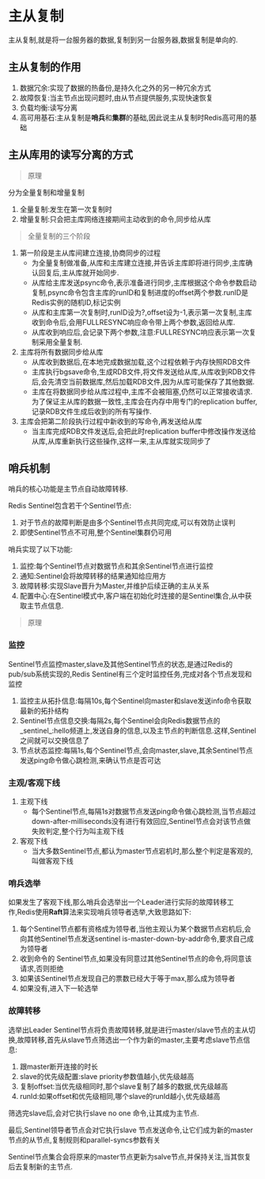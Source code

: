 # 主从复制

主从复制,就是将一台服务器的数据,复制到另一台服务器,数据复制是单向的.

## **主从复制的作用**
1. 数据冗余:实现了数据的热备份,是持久化之外的另一种冗余方式
2. 故障恢复:当主节点出现问题时,由从节点提供服务,实现快速恢复
3. 负载均衡:读写分离
4. 高可用基石:主从复制是**哨兵**和**集群**的基础,因此说主从复制时Redis高可用的基础

## **主从库用的读写分离的方式**

>原理

分为全量复制和增量复制
1. 全量复制:发生在第一次复制时
2. 增量复制:只会把主库网络连接期间主动收到的命令,同步给从库

>全量复制的三个阶段
1. 第一阶段是主从库间建立连接,协商同步的过程
    - 为全量复制做准备,从库和主库建立连接,并告诉主库即将进行同步,主库确认回复后,主从库就开始同步.
    - 从库给主库发送psync命令,表示准备进行同步,主库根据这个命令参数启动复制,psync命令包含主库的runID和复制进度的offset两个参数.runID是Redis实例的随机ID,标记实例
    - 从库和主库第一次复制时,runID设为?,offset设为-1,表示第一次复制,主库收到命令后,会用FULLRESYNC响应命令带上两个参数,返回给从库.
    - 从库收到响应后,会记录下两个参数,注意:FULLRESYNC响应表示第一次复制采用全量复制.
2. 主库将所有数据同步给从库
    - 从库收到数据后,在本地完成数据加载,这个过程依赖于内存快照RDB文件
    - 主库执行bgsave命令,生成RDB文件,将文件发送给从库,从库收到RDB文件后,会先清空当前数据库,然后加载RDB文件,因为从库可能保存了其他数据.
    - 主库在将数据同步给从库过程中,主库不会被阻塞,仍然可以正常接收请求.为了保证主从库的数据一致性,主库会在内存中用专门的replication buffer,记录RDB文件生成后收到的所有写操作.
3. 主库会把第二阶段执行过程中新收到的写命令,再发送给从库
    - 当主库完成RDB文件发送后,会把此时replication buffer中修改操作发送给从库,从库重新执行这些操作,这样一来,主从库就实现同步了

## **哨兵机制**

哨兵的核心功能是主节点自动故障转移.

Redis Sentinel包含若干个Sentinel节点:

1. 对于节点的故障判断是由多个Sentinel节点共同完成,可以有效防止误判
2. 即使Sentinel节点不可用,整个Sentinel集群仍可用

哨兵实现了以下功能:

1. 监控:每个Sentinel节点对数据节点和其余Sentinel节点进行监控
2. 通知:Sentinel会将故障转移的结果通知给应用方
3. 故障转移:实现Slave晋升为Master,并维护后续正确的主从关系
4. 配置中心:在Sentinel模式中,客户端在初始化时连接的是Sentinel集合,从中获取主节点信息.

>原理

### 监控

Sentinel节点监控master,slave及其他Sentinel节点的状态,是通过Redis的pub/sub系统实现的,Redis Sentinel有三个定时监控任务,完成对各个节点发现和监控

1. 监控主从拓扑信息:每隔10s,每个Sentinel向master和slave发送info命令获取最新的拓扑结构
2. Sentinel节点信息交换:每隔2s,每个Sentinel会向Redis数据节点的_sentinel_:hello频道上,发送自身的信息,以及主节点的判断信息.这样,Sentinel之间就可以交换信息了
3. 节点状态监控:每隔1s,每个Sentinel节点,会向master,slave,其余Sentinel节点发送ping命令做心跳检测,来确认节点是否可达

### 主观/客观下线
1. 主观下线
    - 每个Sentinel节点,每隔1s对数据节点发送ping命令做心跳检测,当节点超过down-after-milliseconds没有进行有效回应,Sentinel节点会对该节点做失败判定,整个行为叫主观下线
2. 客观下线
    - 当大多数Sentinel节点,都认为master节点宕机时,那么整个判定是客观的,叫做客观下线
### 哨兵选举

如果发生了客观下线,那么哨兵会选举出一个Leader进行实际的故障转移工作,Redis使用**Raft**算法来实现哨兵领导者选举,大致思路如下:

1. 每个Sentinel节点都有资格成为领导者,当他主观认为某个数据节点宕机后,会向其他Sentinel节点发送sentinel is-master-down-by-addr命令,要求自己成为领导者
2. 收到命令的 Sentinel节点,如果没有同意过其他Sentinel节点的命令,将同意该请求,否则拒绝
3. 如果该Sentinel节点发现自己的票数已经大于等于max,那么成为领导者
4. 如果没有,进入下一轮选举

### 故障转移

选举出Leader Sentinel节点将负责故障转移,就是进行master/slave节点的主从切换,故障转移,首先从slave节点筛选出一个作为新的master,主要考虑slave节点信息:
1. 跟master断开连接的时长
2. slave的优先级配置:slave priority参数值越小,优先级越高
3. 复制offset:当优先级相同时,那个slave复制了越多的数据,优先级越高
4. runId:如果offset和优先级相同,哪个slave的runId越小,优先级越高

筛选完slave后,会对它执行slave no one 命令,让其成为主节点.

最后,Sentinel领导者节点会对它执行slave 节点发送命令,让它们成为新的master节点的从节点,复制规则和parallel-syncs参数有关

Sentinel节点集合会将原来的master节点更新为salve节点,并保持关注,当其恢复后去复制新的主节点.